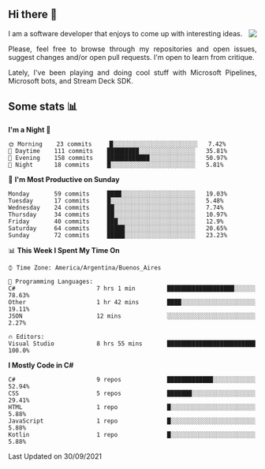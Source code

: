 ## Hi there :slightly_smiling_face:

<img src="https://github-readme-stats.vercel.app/api?username=victorgrycuk&show_icons=true&count_private=true&title_color=F7941E&icon_color=F7941E" align="right">

<p align="justify">
I am a software developer that enjoys to come up with interesting ideas.
<p/>

<p align= "justify">
Please, feel free to browse through my repositories and open issues, suggest changes and/or open pull requests. I'm open to learn from critique.
<p/>

<p align= "justify">
Lately, I've been playing and doing cool stuff with Microsoft Pipelines, Microsoft bots, and Stream Deck SDK.
<p/>

## Some stats :bar_chart:
<!--START_SECTION:waka-->
**I'm a Night 🦉** 

```text
🌞 Morning    23 commits     █░░░░░░░░░░░░░░░░░░░░░░░░   7.42% 
🌆 Daytime    111 commits    █████████░░░░░░░░░░░░░░░░   35.81% 
🌃 Evening    158 commits    ████████████░░░░░░░░░░░░░   50.97% 
🌙 Night      18 commits     █░░░░░░░░░░░░░░░░░░░░░░░░   5.81%

```
📅 **I'm Most Productive on Sunday** 

```text
Monday       59 commits     ████░░░░░░░░░░░░░░░░░░░░░   19.03% 
Tuesday      17 commits     █░░░░░░░░░░░░░░░░░░░░░░░░   5.48% 
Wednesday    24 commits     ██░░░░░░░░░░░░░░░░░░░░░░░   7.74% 
Thursday     34 commits     ██░░░░░░░░░░░░░░░░░░░░░░░   10.97% 
Friday       40 commits     ███░░░░░░░░░░░░░░░░░░░░░░   12.9% 
Saturday     64 commits     █████░░░░░░░░░░░░░░░░░░░░   20.65% 
Sunday       72 commits     █████░░░░░░░░░░░░░░░░░░░░   23.23%

```


📊 **This Week I Spent My Time On** 

```text
⌚︎ Time Zone: America/Argentina/Buenos_Aires

💬 Programming Languages: 
C#                       7 hrs 1 min         ███████████████████░░░░░░   78.63% 
Other                    1 hr 42 mins        ████░░░░░░░░░░░░░░░░░░░░░   19.11% 
JSON                     12 mins             ░░░░░░░░░░░░░░░░░░░░░░░░░   2.27%

🔥 Editors: 
Visual Studio            8 hrs 55 mins       █████████████████████████   100.0%

```

**I Mostly Code in C#** 

```text
C#                       9 repos             █████████████░░░░░░░░░░░░   52.94% 
CSS                      5 repos             ███████░░░░░░░░░░░░░░░░░░   29.41% 
HTML                     1 repo              █░░░░░░░░░░░░░░░░░░░░░░░░   5.88% 
JavaScript               1 repo              █░░░░░░░░░░░░░░░░░░░░░░░░   5.88% 
Kotlin                   1 repo              █░░░░░░░░░░░░░░░░░░░░░░░░   5.88%

```



 Last Updated on 30/09/2021
<!--END_SECTION:waka-->
